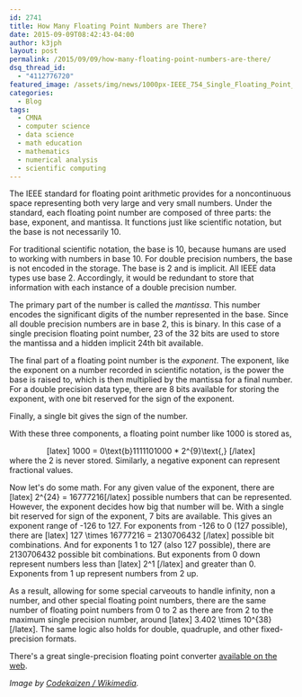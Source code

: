 ```yaml
---
id: 2741
title: How Many Floating Point Numbers are There?
date: 2015-09-09T08:42:43-04:00
author: k3jph
layout: post
permalink: /2015/09/09/how-many-floating-point-numbers-are-there/
dsq_thread_id:
  - "4112776720"
featured_image: /assets/img/news/1000px-IEEE_754_Single_Floating_Point_Format.svg_.png
categories:
  - Blog
tags:
  - CMNA
  - computer science
  - data science
  - math education
  - mathematics
  - numerical analysis
  - scientific computing
---
```

The IEEE standard for floating point arithmetic provides for a noncontinuous space representing both very large and very small numbers.  Under the standard, each floating point number are composed of three parts: the base, exponent, and mantissa.  It functions just like scientific notation, but the base is not necessarily 10.

For traditional scientific notation, the base is 10, because humans are used to working with numbers in base 10.  For double precision numbers, the base is not encoded in the storage.  The base is 2 and is implicit. All IEEE data types use base 2.  Accordingly, it would be redundant to store that information with each instance of a double precision number.

The primary part of the number is called the _mantissa_.  This number encodes the significant digits of the number represented in the base.  Since all double precision numbers are in base 2, this is binary.  In this case of a single precision floating point number, 23 of the 32 bits are used to store the mantissa and a hidden implicit 24th bit available.

The final part of a floating point number is the _exponent_.  The exponent, like the exponent on a number recorded in scientific notation, is the power the base is raised to, which is then multiplied by the mantissa for a final number.  For a double precision data type, there are 8 bits available for storing the exponent, with one bit reserved for the sign of the exponent.

Finally, a single bit gives the sign of the number.

With these three components, a floating point number like 1000 is stored as,
<center>[latex]
  1000 = 0\text{b}1111101000 * 2^{9}\text{,}
[/latex]</center>
where the 2 is never stored.  Similarly, a negative exponent can represent fractional values. 

Now let's do some math.  For any given value of the exponent, there are [latex] 2^{24} = 16777216[/latex] possible numbers that can be represented.  However, the exponent decides how big that number will be.  With a single bit reserved for sign of the exponent, 7 bits are available.  This gives an exponent range of -126 to 127.  For exponents from -126 to 0 (127 possible), there are [latex] 127 \times 16777216 = 2130706432 [/latex] possible bit combinations.  And for exponents 1 to 127 (also 127 possible), there are 2130706432 possible bit combinations.  But exponents from 0 down represent numbers less than [latex] 2^1 [/latex] and greater than 0.  Exponents from 1 up represent numbers from 2 up.  

As a result, allowing for some special carveouts to handle infinity, non a number, and other special floating point numbers, there are the same number of floating point numbers from 0 to 2 as there are from 2 to the maximum single precision number, around [latex] 3.402 \times 10^{38} [/latex].  The same logic also holds for double, quadruple, and other fixed-precision formats.

There's a great single-precision floating point converter [available on the web](http://www.h-schmidt.net/FloatConverter/IEEE754.html).

_Image by [Codekaizen / Wikimedia](https://commons.wikimedia.org/wiki/File:IEEE_754_Single_Floating_Point_Format.svg)._
